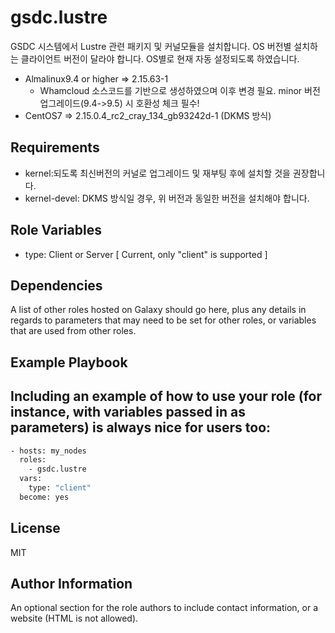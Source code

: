 gsdc.lustre
=========
GSDC 시스템에서 Lustre 관련 패키지 및 커널모듈을 설치합니다.
OS 버전별 설치하는 클라이언트 버전이 달라야 합니다. OS별로 현재 자동 설정되도록 하였습니다.
   * Almalinux9.4 or higher => 2.15.63-1
     * Whamcloud 소스코드를 기반으로 생성하였으며 이후 변경 필요. minor 버전 업그레이드(9.4->9.5) 시 호환성 체크 필수!
   * CentOS7 => 2.15.0.4_rc2_cray_134_gb93242d-1 (DKMS 방식)

Requirements
------------
* kernel:되도록 최신버전의 커널로 업그레이드 및 재부팅 후에 설치할 것을 권장합니다.
* kernel-devel: DKMS 방식일 경우, 위 버전과 동일한 버전을 설치해야 합니다.


Role Variables
--------------
* type: Client or Server [ Current, only "client" is supported ]
     

Dependencies
------------
A list of other roles hosted on Galaxy should go here, plus any details in regards to parameters that may need to be set for other roles, or variables that are used from other roles.

Example Playbook
----------------

Including an example of how to use your role (for instance, with variables passed in as parameters) is always nice for users too:
-------
```bash
- hosts: my_nodes
  roles:
    - gsdc.lustre
  vars:
    type: "client"    
  become: yes
```
License
-------

MIT

Author Information
------------------

An optional section for the role authors to include contact information, or a website (HTML is not allowed).
